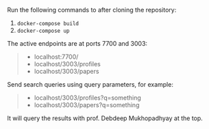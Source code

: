 Run the following commands to after cloning the repository:

1. ```docker-compose build```
2. ```docker-compose up```


The active endpoints are at ports 7700 and 3003:

> - localhost:7700/
> - localhost/3003/profiles
> - localhost/3003/papers

Send search queries using query parameters, for example:

> - localhost/3003/profiles?q=something
> - localhost/3003/papers?q=something

It will query the results with prof. Debdeep Mukhopadhyay at the top.
